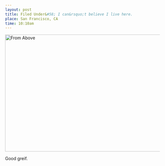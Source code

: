 ```yaml
---
layout: post
title: Filed Under&#58; I can&rsquo;t believe I live here.
place: San Francisco, CA
time: 10:10am
---
```


<a data-flickr-embed="true" data-header="false" data-footer="false" href="https://www.flickr.com/photos/kitkit201/16739293747" title="From Above"><img src="https://farm8.staticflickr.com/7655/16739293747_6eb8986bdc_z.jpg" width="640" height="381" alt="From Above"></a><script async src="//embedr.flickr.com/assets/client-code.js" charset="utf-8"></script>

Good greif.
